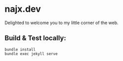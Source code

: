 # najx.dev 

Delighted to welcome you to my little corner of the web.

## Build & Test locally:
```
bundle install
bundle exec jekyll serve
```
